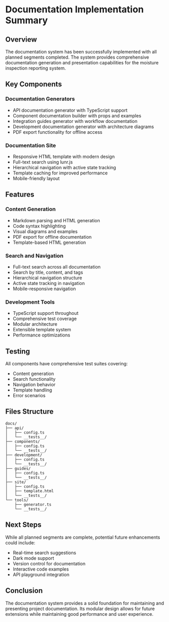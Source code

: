 # Documentation Implementation Summary

## Overview
The documentation system has been successfully implemented with all planned segments completed. The system provides comprehensive documentation generation and presentation capabilities for the moisture inspection reporting system.

## Key Components

### Documentation Generators
- API documentation generator with TypeScript support
- Component documentation builder with props and examples
- Integration guides generator with workflow documentation
- Development documentation generator with architecture diagrams
- PDF export functionality for offline access

### Documentation Site
- Responsive HTML template with modern design
- Full-text search using lunr.js
- Hierarchical navigation with active state tracking
- Template caching for improved performance
- Mobile-friendly layout

## Features

### Content Generation
- Markdown parsing and HTML generation
- Code syntax highlighting
- Visual diagrams and examples
- PDF export for offline documentation
- Template-based HTML generation

### Search and Navigation
- Full-text search across all documentation
- Search by title, content, and tags
- Hierarchical navigation structure
- Active state tracking in navigation
- Mobile-responsive navigation

### Development Tools
- TypeScript support throughout
- Comprehensive test coverage
- Modular architecture
- Extensible template system
- Performance optimizations

## Testing
All components have comprehensive test suites covering:
- Content generation
- Search functionality
- Navigation behavior
- Template handling
- Error scenarios

## Files Structure
```
docs/
├── api/
│   ├── config.ts
│   └── __tests__/
├── components/
│   ├── config.ts
│   └── __tests__/
├── development/
│   ├── config.ts
│   └── __tests__/
├── guides/
│   ├── config.ts
│   └── __tests__/
├── site/
│   ├── config.ts
│   ├── template.html
│   └── __tests__/
└── tools/
    ├── generator.ts
    └── __tests__/
```

## Next Steps
While all planned segments are complete, potential future enhancements could include:
- Real-time search suggestions
- Dark mode support
- Version control for documentation
- Interactive code examples
- API playground integration

## Conclusion
The documentation system provides a solid foundation for maintaining and presenting project documentation. Its modular design allows for future extensions while maintaining good performance and user experience.
